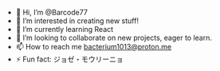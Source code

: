 - 👋 Hi, I’m @Barcode77
- 👀 I’m interested in creating new stuff! 
- 🌱 I’m currently learning React
- 💞️ I’m looking to collaborate on new projects, eager to learn.
- 📫 How to reach me bacterium1013@proton.me
- ⚡ Fun fact: ジョゼ・モウリーニョ

<!---
Barcode77/Barcode77 is a ✨ special ✨ repository because its `README.md` (this file) appears on your GitHub profile.
You can click the Preview link to take a look at your changes.
--->
